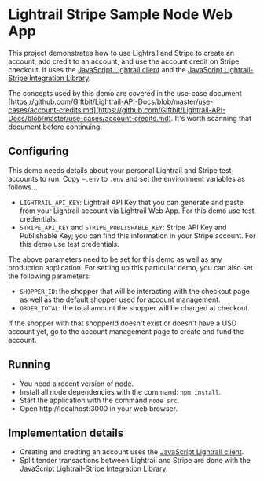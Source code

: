 # Lightrail Stripe Sample Node Web App

This project demonstrates how to use Lightrail and Stripe to create an account, add credit to an account, and use the account credit on Stripe checkout.  It uses the [JavaScript Lightrail client](https://github.com/Giftbit/lightrail-client-javascript) and the [JavaScript Lightrail-Stripe Integration Library](https://github.com/Giftbit/lightrail-stripe-javascript).

The concepts used by this demo are covered in the use-case document [https://github.com/Giftbit/Lightrail-API-Docs/blob/master/use-cases/account-credits.md](https://github.com/Giftbit/Lightrail-API-Docs/blob/master/use-cases/account-credits.md).  It's worth scanning that document before continuing.

## Configuring

This demo needs details about your personal Lightrail and Stripe test accounts to run.  Copy `~.env` to `.env` and set the environment variables as follows...

- `LIGHTRAIL_API_KEY`: Lightrail API Key that you can generate and paste from your Lightrail account via Lightrail Web App. For this demo use test credentials.
- `STRIPE_API_KEY` and `STRIPE_PUBLISHABLE_KEY`: Stripe API Key and Publishable Key; you can find this information in your Stripe account. For this demo use test credentials.

The above parameters need to be set for this demo as well as any production application. For setting up this particular demo, you can also set the following parameters:

- `SHOPPER_ID`: the shopper that will be interacting with the checkout page as well as the default shopper used for account management.
- `ORDER_TOTAL`: the total amount the shopper will be charged at checkout.

If the shopper with that shopperId doesn't exist or doesn't have a USD account yet, go to the account management page to create and fund the account.

## Running

- You need a recent version of [node](https://nodejs.org/en/).
- Install all node dependencies with the command: `npm install`.
- Start the application with the command `node src`.
- Open http://localhost:3000 in your web browser.

## Implementation details

- Creating and credting an account uses the [JavaScript Lightrail client](https://github.com/Giftbit/lightrail-client-javascript).
- Split tender transactions between Lightrail and Stripe are done with the [JavaScript Lightrail-Stripe Integration Library](https://github.com/Giftbit/lightrail-stripe-javascript).
